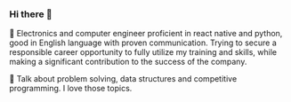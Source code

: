 ### Hi there 👋
🔭 Electronics and computer engineer proficient in react native and python, good in English language with proven communication. Trying to secure a responsible career opportunity to fully utilize my training and skills, while making a significant contribution to the success of the company.

💬 Talk about problem solving, data structures and competitive programming. I love those topics. 




<!--
**chaulagainrupan1/chaulagainrupan1** is a ✨ _special_ ✨ repository because its `README.md` (this file) appears on your GitHub profile.

Here are some ideas to get you started:

-🔭 I’m currently working on ...
- 🌱 I’m currently learning ...
- 👯 I’m looking to collaborate on ...
- 🤔 I’m looking for help with ...
- 💬 Ask me about ...
- 📫 How to reach me: ...
- 😄 Pronouns: ...
- ⚡ Fun fact: ...
-->
